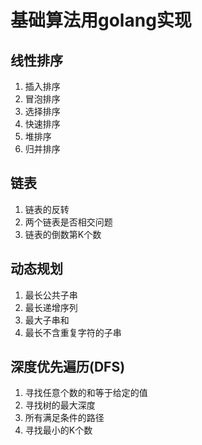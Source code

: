 # 基础算法用golang实现

## 线性排序

1. 插入排序
2. 冒泡排序
3. 选择排序
4. 快速排序
5. 堆排序
6. 归并排序

## 链表

1. 链表的反转
2. 两个链表是否相交问题
3. 链表的倒数第K个数

## 动态规划

1. 最长公共子串
2. 最长递增序列
3. 最大子串和
4. 最长不含重复字符的子串

## 深度优先遍历(DFS)

1. 寻找任意个数的和等于给定的值
2. 寻找树的最大深度
3. 所有满足条件的路径
4. 寻找最小的K个数
